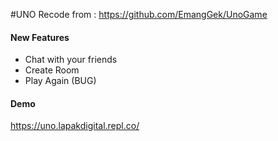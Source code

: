 #UNO Recode from : https://github.com/EmangGek/UnoGame

#### New Features
* Chat with your friends
* Create Room
* Play Again (BUG)

#### Demo 
https://uno.lapakdigital.repl.co/
